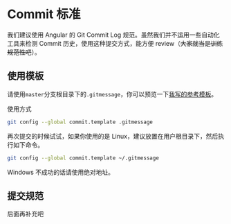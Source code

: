 # Commit 标准

我们建议使用 Angular 的 Git Commit Log 规范。虽然我们并不运用一些自动化工具来检测 Commit 历史，使用这种提交方式，能方便 review（~~大家就当是训练规范性吧~~）。

## 使用模板

请使用`master`分支根目录下的`.gitmessage`，你可以预览一下[我写的参考模板](https://github.com/leo6033/CSU_CS_Experiment/blob/master/.gitmessage)。

使用方式

```bash
git config --global commit.template .gitmessage
```

再次提交的时候试试，如果你使用的是 Linux，建议放置在用户根目录下，然后执行如下命令。

```bash
git config --global commit.template ~/.gitmessage
```

Windows 不成功的话请使用绝对地址。

## 提交规范

<!-- TODO -->

后面再补充吧

